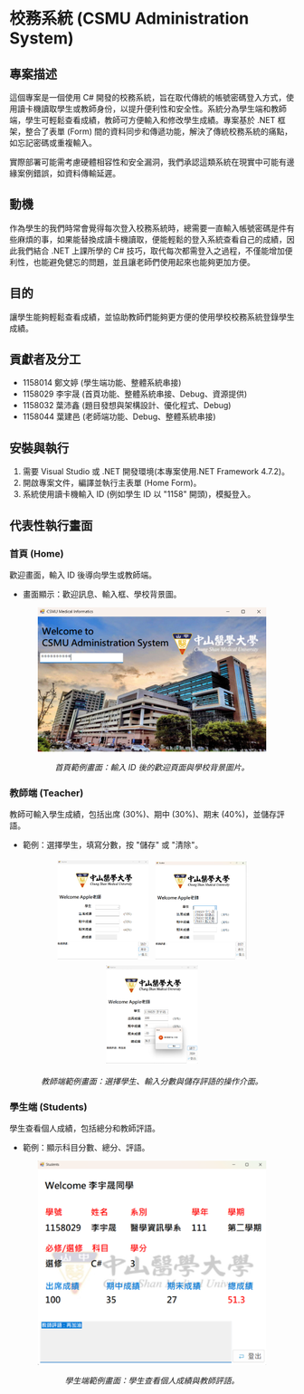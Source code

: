 # 校務系統 (CSMU Administration System)

## 專案描述
這個專案是一個使用 C# 開發的校務系統，旨在取代傳統的帳號密碼登入方式，使用讀卡機讀取學生或教師身份，以提升便利性和安全性。系統分為學生端和教師端，學生可輕鬆查看成績，教師可方便輸入和修改學生成績。專案基於 .NET 框架，整合了表單 (Form) 間的資料同步和傳遞功能，解決了傳統校務系統的痛點，如忘記密碼或重複輸入。

實際部署可能需考慮硬體相容性和安全漏洞，我們承認這類系統在現實中可能有邊緣案例錯誤，如資料傳輸延遲。

## 動機
作為學生的我們時常會覺得每次登入校務系統時，總需要一直輸入帳號密碼是件有些麻煩的事，如果能替換成讀卡機讀取，便能輕鬆的登入系統查看自己的成績，因此我們結合 .NET 上課所學的 C# 技巧，取代每次都需登入之過程，不僅能增加便利性，也能避免健忘的問題，並且讓老師們使用起來也能夠更加方便。

## 目的
讓學生能夠輕鬆查看成績，並協助教師們能夠更方便的使用學校校務系統登錄學生成績。


## 貢獻者及分工
- 1158014 鄭文婷 (學生端功能、整體系統串接)
- 1158029 李宇晟 (首頁功能、整體系統串接、Debug、資源提供)
- 1158032 葉沛鑫 (題目發想與架構設計、優化程式、Debug)
- 1158044 葉建邑 (老師端功能、Debug、整體系統串接)


## 安裝與執行
1. 需要 Visual Studio 或 .NET 開發環境(本專案使用.NET Framework 4.7.2)。
2. 開啟專案文件，編譯並執行主表單 (Home Form)。
3. 系統使用讀卡機輸入 ID (例如學生 ID 以 "1158" 開頭)，模擬登入。

## 代表性執行畫面
### 首頁 (Home)
歡迎畫面，輸入 ID 後導向學生或教師端。
- 畫面顯示：歡迎訊息、輸入框、學校背景圖。
 
 <div style="text-align:center">
	 <img src="img/homepage.png" alt="首頁" style="max-width:80%; height:auto;" />
	 <p><em>首頁範例畫面：輸入 ID 後的歡迎頁面與學校背景圖片。</em></p>
 </div>

### 教師端 (Teacher)
教師可輸入學生成績，包括出席 (30%)、期中 (30%)、期末 (40%)，並儲存評語。
- 範例：選擇學生，填寫分數，按 "儲存" 或 "清除"。

 <div style="text-align:center">
	 <img src="img/teacher_page1.png" alt="教師端 - 1" style="max-width:32%; height:auto; margin:4px;" />
	 <img src="img/teacher_page2.png" alt="教師端 - 2" style="max-width:32%; height:auto; margin:4px;" />
	 <img src="img/teacher_page3.png" alt="教師端 - 3" style="max-width:32%; height:auto; margin:4px;" />
	 <p><em>教師端範例畫面：選擇學生、輸入分數與儲存評語的操作介面。</em></p>
 </div>

### 學生端 (Students)
學生查看個人成績，包括總分和教師評語。
- 範例：顯示科目分數、總分、評語。
 
 <div style="text-align:center">
	 <img src="img/student_page4.png" alt="學生端" style="max-width:80%; height:auto;" />
	 <p><em>學生端範例畫面：學生查看個人成績與教師評語。</em></p>
 </div>


